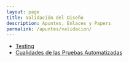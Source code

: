 ```yaml
---
layout: page
title: Validación del Diseño
description: Apuntes, Enlaces y Papers
permalink: /apuntes/validacion/
---
```

- [Testing](https://docs.google.com/document/d/11mVR-4wEZhlQMDEqrfQeYLypEsrSqXv98dr78SA0Oq4/edit)
- [Cualidades de las Pruebas Automatizadas](https://docs.google.com/document/d/1KfLJMr2cEvyP7SEi9MJ-arE23EFwcOm4wH8aEnJotxM/edit)
